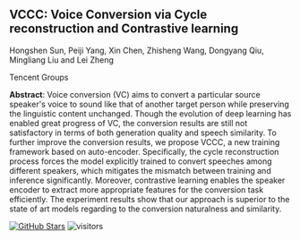 ## VCCC: Voice Conversion via Cycle reconstruction and Contrastive learning 

Hongshen Sun, Peiji Yang, Xin Chen, Zhisheng Wang, Dongyang Qiu, Mingliang Liu and Lei Zheng

Tencent Groups

**Abstract**: Voice conversion (VC) aims to convert a particular source speaker's voice to sound like that of another target person while preserving the linguistic content unchanged. Though the evolution of deep learning has enabled great progress of VC, the conversion results are still not satisfactory in terms of both generation quality and speech similarity. To further improve the conversion results, we propose VCCC, a new training framework based on auto-encoder. Specifically, the cycle reconstruction process forces the model explicitly trained to convert speeches among different speakers, which mitigates the mismatch between training and inference significantly. Moreover, contrastive learning enables the speaker encoder to extract more appropriate features for the conversion task efficiently. The experiment results show that our approach is superior to the state of art models regarding to the conversion naturalness and similarity.

[![GitHub Stars](https://img.shields.io/github/stars/TencentGameMate/vccc)](https://github.com/TencentGameMate/vccc)
![visitors](https://visitor-badge.glitch.me/badge?page_id=TencentGameMate/vccc)
